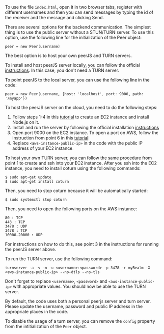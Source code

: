 To use the file `index.html`, open it in two browser tabs, register with different usernames and then you can send messages by typing the id of the receiver and the message 
and clicking Send.


There are several options for the backend communication. The simplest thing is to use the public server without a STUN/TURN server. To use this option, use the following line
for the initialization of the Peer object:

```
peer = new Peer(username)
```

The best option is to host your own peerJS and TURN servers. 

To install and host peerJS server locally, you can follow the official [instructions](https://github.com/peers/peerjs-server#run-server). In this case, you don't need a TURN server.

To point peerJS to the local server, you can use the following line in the code:

```
peer = new Peer(username, {host: 'localhost', port: 9000, path: '/myapp'})
```

To host the peerJS server on the cloud, you need to do the following steps:

1. Follow steps 1-4 in this [tutorial](https://ourcodeworld.com/articles/read/977/how-to-deploy-a-node-js-application-on-aws-ec2-server) 
to create an EC2 instance and install Node.js on it. 
2. Install and run the server by following the official installation [instructions](https://github.com/peers/peerjs-server#run-server)
3. Open port 9000 on the EC2 instance. To open a port on AWS, follow the instruction from point 6 in this [tutorial](https://ourcodeworld.com/articles/read/977/how-to-deploy-a-node-js-application-on-aws-ec2-server)
4. Replace `<aws-instance-public-ip>` in the code with the public IP address of your EC2 instance.  

To host your own TURN server, you can follow the same procedure from point 1 to create and ssh into your EC2 instance. After you ssh into the EC2 instance, you need to install
coturn using the following commands:

```
$ sudo apt-get update
$ sudo apt-get install coturn
```

Then, you need to stop coturn because it will be automatically started:

```
$ sudo systemctl stop coturn
```

Then, you need to open the following ports on the AWS instance:

```
80 : TCP 
443 : TCP 
3478 : UDP
3478 : TCP
10000–20000 : UDP
```

For instructions on how to do this, see point 3 in the instructions for running the peerJS server above. 

To run the TURN server, use the following command:

```
turnserver -a -v -n -u <username>:<password> -p 3478 -r myRealm -X <aws-instance-public-ip> --no-dtls --no-tls
```

Don't forget to replace `<username>`, `<password>` and `<aws-instance-public-ip>` with appropriate values. You should now be able to use the TURN server. 

By default, the code uses both a personal peerjs server and turn server. Please update the username, password and public IP address in the appropriate places in the code. 

To disable the usage of a turn server, you can remove the `config` property from the intitialization of the `Peer` object. 

